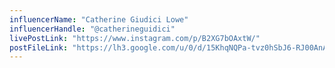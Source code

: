 ```yaml
---
influencerName: "Catherine Giudici Lowe"
influencerHandle: "@catherineguidici"
livePostLink: "https://www.instagram.com/p/B2XG7bOAxtW/"
postFileLink: "https://lh3.google.com/u/0/d/15KhqNQPa-tvz0hSbJ6-RJ00AnA3Mrhxc"
---
```

